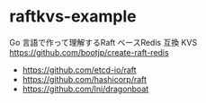 # raftkvs-example

Go ⾔語で作って理解するRaft ベースRedis 互換 KVS
https://github.com/bootjp/create-raft-redis

- https://github.com/etcd-io/raft
- https://github.com/hashicorp/raft
- https://github.com/lni/dragonboat
